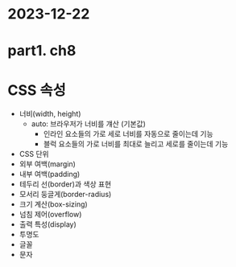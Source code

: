 # 2023-12-22
# part1. ch8
# CSS 속성

- 너비(width, height)
  - auto: 브라우저가 너비를 걔산 (기본값)
    - 인라인 요소들의 가로 세로 너비를 자동으로 줄이는데 기능
    - 블럭 요소들의 가로 너비를 최대로 늘리고 세로를 줄이는데 기능
- CSS 단위
- 외부 여백(margin)
- 내부 여백(padding)
- 테두리 선(border)과 색상 표현
- 모서리 둥글게(border-radius)
- 크기 계산(box-sizing)
- 넘침 제어(overflow)
- 출력 특성(display)
- 투명도
- 글꼴
- 문자